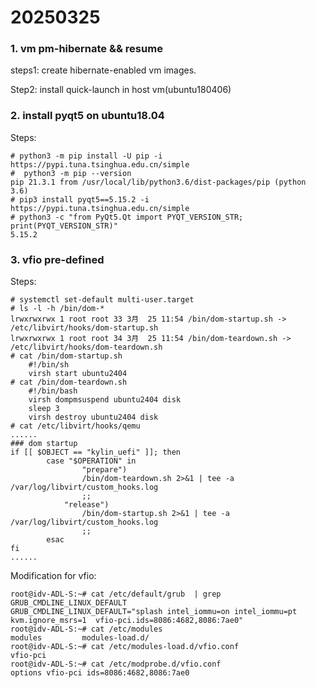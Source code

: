 # 20250325
### 1. vm pm-hibernate && resume
steps1: create hibernate-enabled vm images.   

Step2: install quick-launch in host vm(ubuntu180406)    


### 2. install pyqt5 on ubuntu18.04
Steps:      

```
# python3 -m pip install -U pip -i https://pypi.tuna.tsinghua.edu.cn/simple
#  python3 -m pip --version
pip 21.3.1 from /usr/local/lib/python3.6/dist-packages/pip (python 3.6)
# pip3 install pyqt5==5.15.2 -i https://pypi.tuna.tsinghua.edu.cn/simple
# python3 -c "from PyQt5.Qt import PYQT_VERSION_STR; print(PYQT_VERSION_STR)"
5.15.2
```
### 3. vfio pre-defined
Steps:    

```
# systemctl set-default multi-user.target
# ls -l -h /bin/dom-*
lrwxrwxrwx 1 root root 33 3月  25 11:54 /bin/dom-startup.sh -> /etc/libvirt/hooks/dom-startup.sh
lrwxrwxrwx 1 root root 34 3月  25 11:54 /bin/dom-teardown.sh -> /etc/libvirt/hooks/dom-teardown.sh
# cat /bin/dom-startup.sh 
    #!/bin/sh
    virsh start ubuntu2404
# cat /bin/dom-teardown.sh 
    #!/bin/bash
    virsh dompmsuspend ubuntu2404 disk
    sleep 3
    virsh destroy ubuntu2404 disk
# cat /etc/libvirt/hooks/qemu
......
### dom startup
if [[ $OBJECT == "kylin_uefi" ]]; then
        case "$OPERATION" in
                "prepare")
                /bin/dom-teardown.sh 2>&1 | tee -a /var/log/libvirt/custom_hooks.log
                ;;
            "release")
                /bin/dom-startup.sh 2>&1 | tee -a /var/log/libvirt/custom_hooks.log
                ;;
        esac
fi
......
```
Modification for vfio:     

```
root@idv-ADL-S:~# cat /etc/default/grub  | grep GRUB_CMDLINE_LINUX_DEFAULT
GRUB_CMDLINE_LINUX_DEFAULT="splash intel_iommu=on intel_iommu=pt kvm.ignore_msrs=1  vfio-pci.ids=8086:4682,8086:7ae0"
root@idv-ADL-S:~# cat /etc/modules
modules         modules-load.d/ 
root@idv-ADL-S:~# cat /etc/modules-load.d/vfio.conf 
vfio-pci
root@idv-ADL-S:~# cat /etc/modprobe.d/vfio.conf 
options vfio-pci ids=8086:4682,8086:7ae0
```

